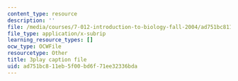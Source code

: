 ```yaml
---
content_type: resource
description: ''
file: /media/courses/7-012-introduction-to-biology-fall-2004/ad751bc811eb5f00bd6f71ee32336bda_9iaoypSrIT0.vtt
file_type: application/x-subrip
learning_resource_types: []
ocw_type: OCWFile
resourcetype: Other
title: 3play caption file
uid: ad751bc8-11eb-5f00-bd6f-71ee32336bda
---
```

